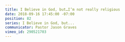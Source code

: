 ```yaml
---
title: I Believe in God, but…I’m not really religious
date: 2018-09-16 17:45:00 -07:00
position: 82
series: I Believe in God, but...
communicator: Pastor Jason Graves
vimeo_id: 290521703
---
```


